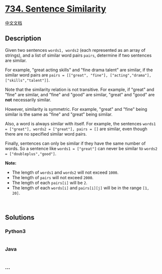 # [734. Sentence Similarity](https://leetcode.com/problems/sentence-similarity)

[中文文档](/solution/0700-0799/0734.Sentence%20Similarity/README.md)

## Description

<p>Given two sentences <code>words1, words2</code> (each represented as an array of strings), and a list of similar word pairs <code>pairs</code>, determine if two sentences are similar.</p>

<p>For example, "great acting skills" and "fine drama talent" are similar, if the similar word pairs are <code>pairs = [["great", "fine"], ["acting","drama"], ["skills","talent"]]</code>.</p>

<p>Note that the similarity relation is not transitive. For example, if "great" and "fine" are similar, and "fine" and "good" are similar, "great" and "good" are <b>not</b> necessarily similar.</p>

<p>However, similarity is symmetric. For example, "great" and "fine" being similar is the same as "fine" and "great" being similar.</p>

<p>Also, a word is always similar with itself. For example, the sentences <code>words1 = ["great"], words2 = ["great"], pairs = []</code> are similar, even though there are no specified similar word pairs.</p>

<p>Finally, sentences can only be similar if they have the same number of words. So a sentence like <code>words1 = ["great"]</code> can never be similar to <code>words2 = ["doubleplus","good"]</code>.</p>

<p><b>Note:</b></p>

<ul>
	<li>The length of <code>words1</code> and <code>words2</code> will not exceed <code>1000</code>.</li>
	<li>The length of <code>pairs</code> will not exceed <code>2000</code>.</li>
	<li>The length of each <code>pairs[i]</code> will be <code>2</code>.</li>
	<li>The length of each <code>words[i]</code> and <code>pairs[i][j]</code> will be in the range <code>[1, 20]</code>.</li>
</ul>

<p> </p>

## Solutions

<!-- tabs:start -->

### **Python3**

```python

```

### **Java**

```java

```

### **...**

```

```

<!-- tabs:end -->
